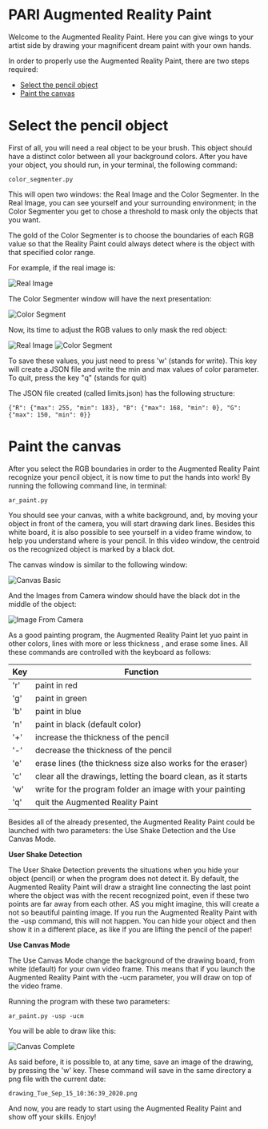 # PARI Augmented Reality Paint
Welcome to the Augmented Reality Paint.
Here you can give wings to your artist side by drawing your magnificent dream paint with your own hands.

In order to properly use the Augmented Reality Paint, there are two steps required:

- [Select the pencil object](#select-the-pencil-object)
- [Paint the canvas](#paint-the-canvas)

# Select the pencil object
First of all, you will need a real object to be your brush. This object should have a distinct color between all your background colors.
After you have your object, you should run, in your terminal, the following command:
    
    color_segmenter.py
    
This will open two windows: the Real Image and the Color Segmenter.
In the Real Image, you can see yourself and your surrounding environment; in the Color Segmenter you get to chose a threshold to mask only the objects that you want.

The gold of the Color Segmenter is to choose the boundaries of each RGB value so that the Reality Paint could always detect where is the object with that specified color range. 

For example, if the real image is:

![Real Image](docs/RealImage.png)

The Color Segmenter window will have the next presentation:

![Color Segment](docs/ColorSegment.png)

Now, its time to adjust the RGB values to only mask the red object:

![Real Image](docs/RealImageTreated.png)
![Color Segment](docs/ColorSegmentTreated.png)

To save these values, you just need to press 'w' (stands for write). This key will create a JSON file and write the min and max values of color parameter.
To quit, press the key "q" (stands for quit)

The JSON file created (called limits.json) has the following structure:
    
    {"R": {"max": 255, "min": 183}, "B": {"max": 168, "min": 0}, "G": {"max": 150, "min": 0}}


# Paint the canvas

After you select the RGB boundaries in order to the Augmented Reality Paint recognize your pencil object, it is now time to put the hands into work!
By running the following command line, in terminal:

    ar_paint.py
     
You should see your canvas, with a white background, and, by moving your object in front of the camera, you will start drawing dark lines.
Besides this white board, it is also possible to see yourself in a video frame window, to help you understand where is your pencil. In this video window, the centroid os the recognized object is marked by a black dot.

The canvas window is similar to the following window:

![Canvas Basic](docs/canvas_basic.png)

And the Images from Camera window should have the black dot in the middle of the object:

![Image From Camera](docs/ImageFromCamera.png)

As a good painting program, the Augmented Reality Paint let yuo paint in other colors, lines with more or less thickness , and erase some lines. All these commands are controlled with the keyboard as follows:


Key | Function 
--- | --- 
'r' | paint in red 
'g' | paint in green 
'b' | paint in blue
'n' | paint in black (default color)
'+' | increase the thickness of the pencil 
'-' | decrease the thickness of the pencil 
'e' | erase lines (the thickness size also works for the eraser) 
'c' | clear all the drawings, letting the board clean, as it starts
'w' | write for the program folder an image with your painting 
'q' | quit the Augmented Reality Paint



Besides all of the already presented, the Augmented Reality Paint could be launched with two parameters: the Use Shake Detection and the Use Canvas Mode.

**User Shake Detection** 

The User Shake Detection prevents the situations when you hide your object (pencil) or when the program does not detect it. By default, the Augmented Reality Paint will draw a straight line connecting the last point where the object was with the recent recognized point, even if these two points are far away from each other.
AS you might imagine, this will create a not so beautiful painting image. If you run the Augmented Reality Paint with the -usp command, this will not happen. You can hide your object and then show it in a different place, as like if you are lifting the pencil of the paper!

**Use Canvas Mode**

The Use Canvas Mode change the background of the drawing board, from white (default) for your own video frame. This means that if you launch the Augmented Reality Paint with the -ucm parameter, you will draw on top of the video frame.

Running the program with these two parameters:

    ar_paint.py -usp -ucm
    
You will be able to draw like this:

![Canvas Complete](docs/canvas_complete.png)

As said before, it is possible to, at any time, save an image of the drawing, by pressing the 'w' key. These command will save in the same directory a png file with the current date:

    drawing_Tue_Sep_15_10:36:39_2020.png
    
And now, you are ready to start using the Augmented Reality Paint and show off your skills. Enjoy! 


  